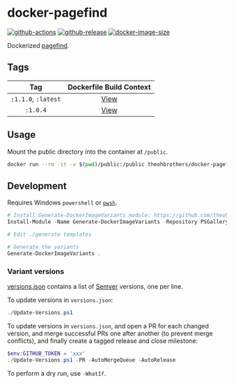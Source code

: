 # docker-pagefind

[![github-actions](https://github.com/theohbrothers/docker-pagefind/actions/workflows/ci-master-pr.yml/badge.svg?branch=master)](https://github.com/theohbrothers/docker-pagefind/actions/workflows/ci-master-pr.yml)
[![github-release](https://img.shields.io/github/v/release/theohbrothers/docker-pagefind?style=flat-square)](https://github.com/theohbrothers/docker-pagefind/releases/)
[![docker-image-size](https://img.shields.io/docker/image-size/theohbrothers/docker-pagefind/latest)](https://hub.docker.com/r/theohbrothers/docker-pagefind)

Dockerized [pagefind](https://github.com/CloudCannon/pagefind).

## Tags

| Tag | Dockerfile Build Context |
|:-------:|:---------:|
| `:1.1.0`, `:latest` | [View](variants/1.1.0) |
| `:1.0.4` | [View](variants/1.0.4) |

## Usage

Mount the public directory into the container at `/public`.

```sh
docker run --rm -it -v $(pwd)/public:/public theohbrothers/docker-pagefind:1.1.0
```

## Development

Requires Windows `powershell` or [`pwsh`](https://github.com/PowerShell/PowerShell).

```powershell
# Install Generate-DockerImageVariants module: https://github.com/theohbrothers/Generate-DockerImageVariants
Install-Module -Name Generate-DockerImageVariants -Repository PSGallery -Scope CurrentUser -Force -Verbose

# Edit ./generate templates

# Generate the variants
Generate-DockerImageVariants .
```

### Variant versions

[versions.json](generate/definitions/versions.json) contains a list of [Semver](https://semver.org/) versions, one per line.

To update versions in `versions.json`:

```powershell
./Update-Versions.ps1
```

To update versions in `versions.json`, and open a PR for each changed version, and merge successful PRs one after another (to prevent merge conflicts), and finally create a tagged release and close milestone:

```powershell
$env:GITHUB_TOKEN = 'xxx'
./Update-Versions.ps1 -PR -AutoMergeQueue -AutoRelease
```

To perform a dry run, use `-WhatIf`.
